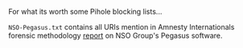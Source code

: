 For what its worth some Pihole blocking lists...

`NSO-Pegasus.txt` contains all URIs mention in Amnesty Internationals forensic methodology [report](https://www.amnesty.org/en/latest/research/2021/07/forensic-methodology-report-how-to-catch-nso-groups-pegasus/) on NSO Group's Pegasus software.
